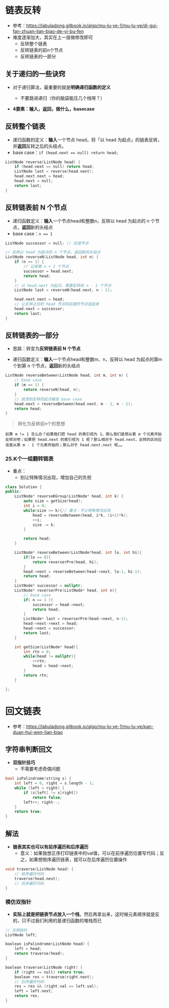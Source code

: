 # 链表反转
- 参考：https://labuladong.gitbook.io/algo/mu-lu-ye-1/mu-lu-ye/di-gui-fan-zhuan-lian-biao-de-yi-bu-fen
- 难度逐渐加大，其实在上一层做修改即可
  - 反转整个链表
  - 反转链表的前n个节点
  - 反转链表的一部分

## 关于递归的一些诀窍
- 对于递归算法，最重要的就是**明确递归函数的定义**
  - 不要跳进递归（你的脑袋能压几个栈呀？）

- **4要素：输入，返回，做什么，basecase**

## 反转整个链表
- 递归函数的定义：**输入**一个节点 head，将「以 head 为起点」的链表反转，并**返回**反转之后的头结点。
- base case：`if (head.next == null) return head;`
```cpp
ListNode reverse(ListNode head) {
    if (head.next == null) return head;
    ListNode last = reverse(head.next);
    head.next.next = head;
    head.next = null;
    return last;
}
```

## 反转链表前 N 个节点
- 递归函数定义：**输入**一个节点head和整数n，反转以 head 为起点的 n 个节点，**返回**新的头结点
- base case：`n == 1`
```cpp
ListNode successor = null; // 后驱节点

// 反转以 head 为起点的 n 个节点，返回新的头结点
ListNode reverseN(ListNode head, int n) {
    if (n == 1) { 
        // 记录第 n + 1 个节点
        successor = head.next;
        return head;
    }
    // 以 head.next 为起点，需要反转前 n - 1 个节点
    ListNode last = reverseN(head.next, n - 1);

    head.next.next = head;
    // 让反转之后的 head 节点和后面的节点连起来
    head.next = successor;
    return last;
}
```


## 反转链表的一部分
- 思路：转变为**反转链表前 N 个节点**

- 递归函数定义：**输入**一个节点head和整数m、n，反转以 head 为起点的第m个到第 n 个节点，**返回**新的头结点
```cpp
ListNode reverseBetween(ListNode head, int m, int n) {
    // base case
    if (m == 1) {
        return reverseN(head, n);
    }
    // 前进到反转的起点触发 base case
    head.next = reverseBetween(head.next, m - 1, n - 1);
    return head;
}
```

> 转化为反转前n个的思想
```
如果 m != 1 怎么办？如果我们把 head 的索引视为 1，那么我们是想从第 m 个元素开始反转对吧；如果把 head.next 的索引视为 1 呢？那么相对于 head.next，反转的区间应该是从第 m - 1 个元素开始的；那么对于 head.next.next 呢……
```

### 25.K个一组翻转链表
- 重点：
  - 别让特殊情况出现，增加自己的负担
```cpp
class Solution {
public:
    ListNode* reverseKGroup(ListNode* head, int k) {
        auto size = getSize(head);
        int i = 0;
        while(size >= k){// 重点：不让特殊情况出现
            head = reverseBetween(head, i*k, (i+1)*k);
            ++i;
            size -= k;
        }

        return head;
    }

    ListNode* reverseBetween(ListNode*head, int lo, int hi){
        if(lo == 0){
            return reverserPre(head, hi);
        }
        head->next = reverseBetween(head->next, lo-1, hi-1);
        return head;
    }
    ListNode* successor = nullptr;
    ListNode* reverserPre(ListNode* head, int n){
        // base case
        if( n == 1 ){
            successor = head->next;
            return head;
        }
        ListNode* last = reverserPre(head->next, n-1);
        head->next->next = head;
        head->next = successor;
        return last;
    }

    int getSize(ListNode* head){
        int rtn = 0;
        while(head != nullptr){
            ++rtn;
            head = head->next;
        }
        return rtn;
    }

};
```

# 回文链表
- 参考：https://labuladong.gitbook.io/algo/mu-lu-ye-1/mu-lu-ye/pan-duan-hui-wen-lian-biao
## 字符串判断回文
- **双指针技巧**
  - 不需要考虑奇偶问题

```cpp
bool isPalindrome(string s) {
    int left = 0, right = s.length - 1;
    while (left < right) {
        if (s[left] != s[right])
            return false;
        left++; right--;
    }
    return true;
}
```

## 解法
- **链表其实也可以有前序遍历和后序遍历**
  - 意义：如果我想正序打印链表中的val值，可以在前序遍历位置写代码；反之，如果想倒序遍历链表，就可以在后序遍历位置操作
```cpp
void traverse(ListNode head) {
    // 前序遍历代码
    traverse(head.next);
    // 后序遍历代码
}
```

### 模仿双指针
- **实际上就是把链表节点放入一个栈**，然后再拿出来，这时候元素顺序就是反的，只不过我们利用的是递归函数的堆栈而已
```cpp
// 左侧指针
ListNode left;

boolean isPalindrome(ListNode head) {
    left = head;
    return traverse(head);
}

boolean traverse(ListNode right) {
    if (right == null) return true;
    boolean res = traverse(right.next);
    // 后序遍历代码
    res = res && (right.val == left.val);
    left = left.next;
    return res;
}
```